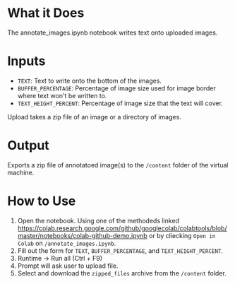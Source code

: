 # What it Does

The annotate_images.ipynb notebook writes text onto uploaded images.

# Inputs

*   ```TEXT```: Text to write onto the bottom of the images.
*   ```BUFFER_PERCENTAGE```: Percentage of image size used for image border where text won't be written to.
*   ```TEXT_HEIGHT_PERCENT```: Percentage of image size that the text will cover.

Upload takes a zip file of an image or a directory of images.

# Output

Exports a zip file of annotatoed image(s) to the ```/content``` folder of the virtual machine. 

# How to Use

1.   Open the notebook. Using one of the methodeds linked https://colab.research.google.com/github/googlecolab/colabtools/blob/master/notebooks/colab-github-demo.ipynb or by cliecking ```Open in Colab``` on ```/annotate_images.ipynb```.
1.   Fill out the form for ```TEXT```, ```BUFFER_PERCENTAGE```, and ```TEXT_HEIGHT_PERCENT```.
2.   Runtime -> Run all (Ctrl + F9)
3.   Prompt will ask user to upload file.
4.   Select and download the ```zipped_files``` archive from the ```/content``` folder.
